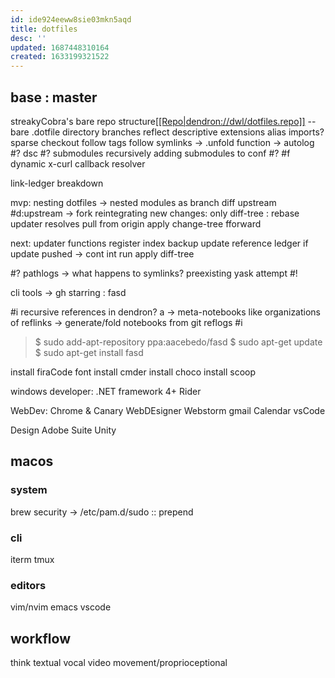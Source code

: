 ```yaml
---
id: ide924eeww8sie03mkn5aqd
title: dotfiles
desc: ''
updated: 1687448310164
created: 1633199321522
---
```


## base : master
streakyCobra's bare repo structure[\[\[Repo|dendron://dwl/dotfiles.repo\]\]]([[Repo|dendron://dwl/dotfiles.repo]])
--bare .dotfile directory
  branches reflect
descriptive extensions
alias imports?
sparse checkout
follow tags
follow symlinks
-> .unfold function
-> autolog
#? dsc
#? submodules
recursively adding submodules to conf
#? #f dynamic x-curl callback resolver

link-ledger breakdown

mvp:
  nesting dotfiles -> nested modules
      as branch
    diff upstream
      #d:upstream
        -> fork reintegrating new changes: only diff-tree
        : rebase
    updater resolves
      pull from origin
      apply change-tree fforward

next:
  updater
    functions
      register
      index
      backup
      update
    reference ledger
      if update pushed
      -> cont int run
        apply diff-tree

\#? pathlogs -> what happens to symlinks?
preexisting yask attempt #!

cli tools -> gh starring :
  fasd

#i recursive references in dendron? a
\-> meta-notebooks like organizations of reflinks -> generate/fold notebooks from git reflogs #i

> $ sudo add-apt-repository ppa:aacebedo/fasd
> $ sudo apt-get update
> $ sudo apt-get install fasd

install firaCode font
install cmder
install choco
install scoop

windows developer:
.NET framework 4+
Rider

WebDev: Chrome & Canary
WebDEsigner
Webstorm
gmail
Calendar
vsCode

Design
Adobe Suite
Unity

## macos
### system
brew
  security -> /etc/pam.d/sudo :: prepend


### cli
iterm
tmux

### editors
vim/nvim
emacs
vscode

## workflow
think
  textual
  vocal
  video
  movement/proprioceptional
